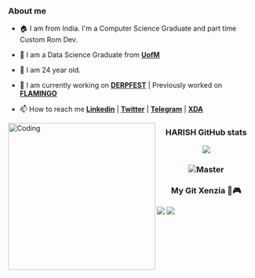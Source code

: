 <h3 style="font-weight: bold"> About me </h3>

- 🏠 I am from India. I'm a Computer Science Graduate and part time Custom Rom Dev.

- 🏫 I am a Data Science Graduate from [**UofM**](https://www.memphis.edu/) 

- 🌱 I am 24 year old.

- 🏢 I am currently working on [**DERPFEST**](https://derpfest.org/) | Previously worked on [**FLAMINGO**](https://github.com/Flamingo-OS)

- 📫 How to reach me [**Linkedin**](https://www.linkedin.com/in/harish-sangani-6935aa175) | [**Twitter**](https://twitter.com/HARISH__263) | [**Telegram**](https://t.me/Harish9866) | [**XDA**](https://forum.xda-developers.com/m/sanganiharish263-gmail.8973945/) 

<p align="left">
<!--<img align="left" alt="Coding" width="300" src="https://media.giphy.com/media/zhYSVCirREeIZtONCI/giphy.gif">-->
  <img align="left" alt="Coding" width="300" src="https://media3.giphy.com/media/RiohMzXRvUYPFtFO69/giphy.gif">
</p>

<h3 style="font-weight: bold" align="center"> HARISH GitHub stats </h3>

<p align="center">
<img src="https://github-readme-streak-stats.herokuapp.com?user=Codecity001&theme=tokyonight_duo&hide_border=true"/>
</p>

<h3 align="center">
<img src="https://komarev.com/ghpvc/?username=Codecity001&color=blue" alt="Master" />
</h3>

<h3 align="center"> My Git Xenzia 🐍🎮</h3>

![](https://raw.githubusercontent.com/Codecity001/Codecity001/output/github-contribution-grid-snake-dark.svg#gh-dark-mode-only)
![](https://raw.githubusercontent.com/Codecity001/Codecity001/output/github-contribution-grid-snake.svggh-light-mode-only)
<br>
<!--
<p align="center">
<img  align="center" src="https://github-readme-stats.vercel.app/api?username=Codecity001&count_private=true&show_icons=true&theme=tokyonight"/>
</p>

[![HARISH GitHub stats](https://github-readme-stats.vercel.app/api?username=Codecity001&count_private=true&show_icons=true&theme=tokyonight)](https://github.com/Codecity001?tab=repositories)


<a href="https://github.com/Codecity001/device_oneplus_guacamoleb-1">
  <img align="center" src="https://github-readme-stats.vercel.app/api/pin/?username=Codecity001&repo=device_oneplus_guacamoleb-1" />
</a>
<a href="https://github.com/Codecity001/device_oneplus_sm8150-common-1 ">
  <img align="right" src="https://github-readme-stats.vercel.app/api/pin/?username=Codecity001&repo=device_oneplus_sm8150-common-1" />
</a>
-->

